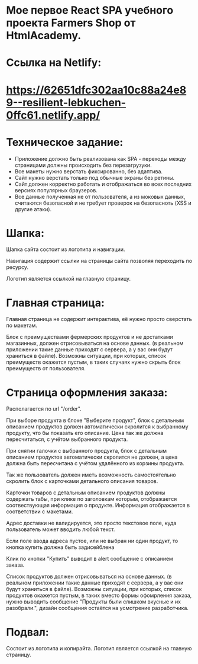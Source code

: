 # Мое первое React SPA учебного проекта Farmers Shop от HtmlAcademy.
# Ссылка на Netlify: 

# https://62651dfc302aa10c88a24e89--resilient-lebkuchen-0ffc61.netlify.app/

# Техническое задание:

- Приложение должно быть реализована как SPA - переходы между страницами должны происходить без перезагрузуки.
- Все макеты нужно верстать фиксированно, без адаптива.
- Сайт нужно верстать только под обычные экраны без ретины.
- Сайт должен корректно работать и отображаться во всех последних версиях популярных браузеров.
- Все данные полученная не от пользователя, а из моковых данных, считаются безопасной и не требует проверок на безопасноть (XSS и другие атаки).


# Шапка:
Шапка сайта состоит из логотипа и навигации. 

Навигация содержит ссылки на страницы сайта позволяя переходить по ресурсу.

Логотип является ссылкой на главную страницу.

# Главная страница:
Главная страница не содержит интерактива, её нужно просто сверстать по макетам.

Блок с преимуществами фермерских продуктов и не достатками магазинных, должен отрисовываться на основе данных. (в реальном
приложении такие данные приходят с сервера, а у вас они будут храниться в файле). Возможны ситуации, при которых, список
преимуществ окажется пустым, в таких случаях нужно скрыть блок преимуществ от пользователя.

# Страница оформления заказа:

Располагается по url "/order".

При выборе продукта в блоке "Выберите продукт", блок с детальным описанием продуктов должен автоматически скролится к 
выбранному продукту, что бы показать его описание. Цена так же должна пересчитаться, с учётом выбранного продукта.

При снятии галочки с выбранного продукта, блок с детальным описанием продуктов автоматически скролится не должен, а цена
должна быть пересчитана с учётом удалённого из корзины продукта.

Так же пользователь должен иметь возможность самостоятельно скролить блок с карточками детального описания товаров.

Карточки товаров с детальным описанием продуктов должны содержать табы, при клике по заголовкам которым, отображается соотвествующая
информация о продукте. Информация отображается в соответствии с макетами.

Адрес доставки не валидируется, это просто текстовое поле, куда пользователь может вводить любой текст.

Если поле ввода адреса пустое, или не выбран ни один продукт, то кнопка купить должна быть задисейблена

Клик по кнопки "Купить" выводит в alert сообщение с описанием заказа.

Список продуктов должен отрисовываться на основе данных. (в реальном
приложении такие данные приходят с сервера, а у вас они будут храниться в файле). Возможны ситуации, при которых, список
продуктов окажется пустым, в таких вместо формы офомрления заказа, нужно выводить сообщение 
"Продукты были слишком вкусные и их разобрали.",
дизайн сообщения остаётся на усмотрение разработчика.

# Подвал:

Состоит из логотипа и копирайта. Логотип является ссылкой на главную страницу.
